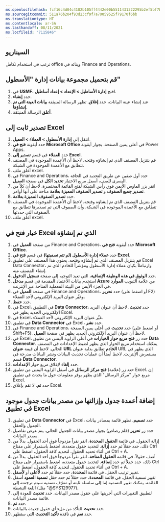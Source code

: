 ```yaml
---
ms.openlocfilehash: fcf16c4d04c4182b105ff4442e00b5511431322295b2ef5bf7be3ae52741b2c2
ms.sourcegitcommit: 511a76b204f93d23cf9f7a70059525f79170f6bb
ms.translationtype: HT
ms.contentlocale: ar-SA
ms.lasthandoff: 08/11/2021
ms.locfileid: "7115846"
---
```

## <a name="scenario"></a>السيناريو
ترغب في استخدام تكامل office وبنائه في Finance and Operations. 

## <a name="load-the-fleet-management-data-set"></a>قم بتحميل مجموعة بيانات إدارة "الأسطول" 

1.  في **USMF**، افتح **إدارة الأساطيل > الإعداد > إعداد أساطيل**.
2.  حدد **إنشاء**.
3.  عند إنشاء عينة البيانات، حدد **إغلاق**. تظهر الرسالة المنبثقة **بيانات العينة التي تم إنشاؤها**.
4. **أغلق** الرسالة المنبثقة.

## <a name="static-export-to-excel"></a>تصدير ثابت إلى Excel 

1.  انتقل إلى **إدارة الأسطول > العملاء > العميل**.
2.  حدد أيقونة **فتح في Microsoft Office** في أعلى يمين الصفحة، بجوار أيقونة Power Apps. 
3. حدد **العملاء** في قسم **تصدير إلى Excel**.
3.  قم بتنزيل المصنف الذي تم إنشاؤه وفتحه. لاحظ أن الأعمدة الموجودة في المصنف تتطابق مع الأعمدة الموجودة في الشبكة.
4. أغلق ملف excel.
4.  في Finance and Operations، حدد أول صفين عن طريق التحديد في الحافة اليسرى للصف، أسفل مربع الاختيار **تحديد الكل** في صفحة **العميل**.
5.  انقر بزر الماوس الأيمن فوق رأس الشبكة لفتح القائمة المختصرة. لاحظ أن كلاً من **تصدير جميع الصفوف** و **تصدير الصفوف المميزة بعلامة** متاحة على أنها أوامر.
6.  حدد **تصدير الصفوف المميزة بعلامة**. 
7.  قم بتنزيل المصنف الذي تم إنشاؤه وفتحه. لاحظ أن الأعمدة الموجودة في المصنف تتطابق مع الأعمدة الموجودة في الشبكة، وأن الصفوف التي تم تصديرها تتطابق مع الصفوف التي حددتها.
8. أغلق ملف excel.


## <a name="generated-open-in-excel"></a>خيار فتح في Excel الذي تم إنشاؤه 

1.  من صفحة **العميل** في Finance and Operations، حدد أيقونة **فتح في Microsoft Office**.
2. حدد **عملاء إدارة الأسطول (لم تتم تصفيتها)** في قسم **فتح في Excel**.
3.  قم بتنزيل المصنف الذي تم إنشاؤه وفتحه. يحتوي هذا المصنف على تطبيق Excel Data Connector، وارتباطاً بكيان عملاء إدارة الأسطول ومؤشراً للخادم الذي تم إنشاء المصنف منه.
4. حدد **الوثوق في هذه الوظيفة الإضافية**، التي تعيد التوجيه إلى صفحة **تسجيل الدخول**. 
5. استخدم بيانات الاعتماد المقدمة في قسم **مدخل Azure** من علامة التبويب **الموارد** في الجزء الأيمن من البيئة المعملية المتاحة عبر الإنترنت. 
5.  في صفحة **العميل** في Finance and Operations، حدد **تحرير** (أو اضغط على F2) وغيِّر عنوان البريد الإلكتروني لأحد العملاء.
6.  حدد **حفظ**.
6.  في Excel، في التطبيق **Data Connector**، حدد **تحديث**. لاحظ أن عنوان البريد الإلكتروني الجديد يظهر في Excel.
7.  في Excel، غيِّر عنوان البريد الإلكتروني لأحد العملاء.
8.  في تطبيق **Data Connector** في Excel، حدد **نشر**.
9.  في Finance and Operations، حدد **تحديث** في أعلى يمين الصفحة (أو اضغط على Shift+F5). لاحظ أن عنوان البريد الإلكتروني الجديد يظهر في صفحة **العميل**.
10. في Excel، حدد زر **فتح مربع حوار الخيارات** في أعلى الزاوية اليمنى من تطبيق **Data Connector**. يمكنك استخدام مربع الحوار الذي يظهر لضبط الإعدادات في المصنف الحالي. لاحظ أن قيمة **عنوان URL الخادم** تطابق بداية عنوان URL الذي يظهر في مستعرض الإنترنت. لاحظ أيضاً أن عمليات تحديث البيانات ونشر البيانات مدرجة في قسم **Data Connector**.
11. حدد **إلغاء** لإغلاق مربع حوار **الإعدادات**.
12. حدد زر (علامة) **فتح مركز الرسائل** في أسفل الزاوية اليمنى من تطبيق Excel. إن مربع حوار "مركز الرسائل" الذي يظهر يوفر معلومات حول ما يحدث في تطبيق Excel.
13. حدد **تم**. لا تقم بإغلاق Excel.


## <a name="add-and-remove-table-columns-from-an-existing-table-data-source-in-the-excel-app"></a>إضافة أعمدة جدول وإزالتها من مصدر بيانات جدول موجود في تطبيق Excel 

1.  في تطبيق **Data Connector** في Excel، حدد **تصميم**. تظهر قائمة بمصادر بيانات الجدول والحقل.
6.  حدد زر **تحرير** (قلم رصاص) بجوار مصدر بيانات الجدول الحالي. يتم عرض تفاصيل مصدر البيانات.
7.  إزالة الحقول. في قائمة **الحقول المحددة**، انقر نقراً مزدوجاً فوق أحد الحقول. بدلاً من ذلك، حدد حقلاً ثم حدد **إزالة**. لتحديد حقول متعددة، اضغط باستمرار على مفتاح Ctrl في أثناء تحديد الحقول. لتحديد كافة الحقول، اضغط على Ctrl + A.
8.  أضف حقولاً. في قائمة **الحقول المتاحة**، انقر نقراً مزدوجاً فوق أحد الحقول. بدلاً من ذلك، حدد حقلاً ثم حدد **إضافة**. لتحديد حقول متعددة، اضغط باستمرار على مفتاح Ctrl في أثناء تحديد الحقول. لتحديد كافة الحقول، اضغط على Ctrl + A.
9.  تغيير ترتيب الحقل. في قائمة **المحددة**، حدد حقلاً ثم حدد **لأعلى** أو **لأسفل**.
10. تغيير تسمية الحقل. في قائمة **المحددة**، حدد حقلاً ثم حدد حقل **تسمية العمود** أسفل القائمة. يمكنك تغيير التسمية إما إلى سلسلة ثابتة أو معرّف تسمية سيتم ترجمته إلى اللغة النشطة (مثل "@SYS129977).
11. لتطبيق التغييرات التي أجريتها على حقول مصدر البيانات، حدد **تحديث** للعودة إلى قائمة مصدر البيانات.
12. حدد **تم**.
12. حدد **تحديث** للتأكد من ملء أي حقول جديدة بالبيانات.
13. حدد **نعم** في نافذة **تأكيد التحديث** التي ستظهر.


